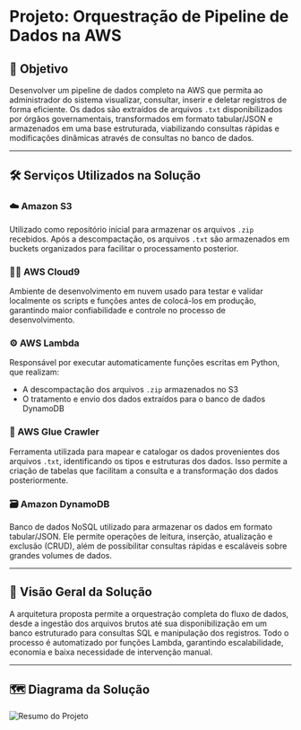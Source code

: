 # Projeto: Orquestração de Pipeline de Dados na AWS

## 🎯 Objetivo

Desenvolver um pipeline de dados completo na AWS que permita ao administrador do sistema visualizar, consultar, inserir e deletar registros de forma eficiente. Os dados são extraídos de arquivos `.txt` disponibilizados por órgãos governamentais, transformados em formato tabular/JSON e armazenados em uma base estruturada, viabilizando consultas rápidas e modificações dinâmicas através de consultas no banco de dados.

---

## 🛠️ Serviços Utilizados na Solução

### ☁️ Amazon S3
Utilizado como repositório inicial para armazenar os arquivos `.zip` recebidos. Após a descompactação, os arquivos `.txt` são armazenados em buckets organizados para facilitar o processamento posterior.

### 🧑‍💻 AWS Cloud9
Ambiente de desenvolvimento em nuvem usado para testar e validar localmente os scripts e funções antes de colocá-los em produção, garantindo maior confiabilidade e controle no processo de desenvolvimento.

### ⚙️ AWS Lambda
Responsável por executar automaticamente funções escritas em Python, que realizam:

- A descompactação dos arquivos `.zip` armazenados no S3
- O tratamento e envio dos dados extraídos para o banco de dados DynamoDB

### 🧬 AWS Glue Crawler
Ferramenta utilizada para mapear e catalogar os dados provenientes dos arquivos `.txt`, identificando os tipos e estruturas dos dados. Isso permite a criação de tabelas que facilitam a consulta e a transformação dos dados posteriormente.

### 🗃️ Amazon DynamoDB
Banco de dados NoSQL utilizado para armazenar os dados em formato tabular/JSON. Ele permite operações de leitura, inserção, atualização e exclusão (CRUD), além de possibilitar consultas rápidas e escaláveis sobre grandes volumes de dados.

---

## 🧩 Visão Geral da Solução

A arquitetura proposta permite a orquestração completa do fluxo de dados, desde a ingestão dos arquivos brutos até sua disponibilização em um banco estruturado para consultas SQL e manipulação dos registros. Todo o processo é automatizado por funções Lambda, garantindo escalabilidade, economia e baixa necessidade de intervenção manual.

---

## 🗺️ Diagrama da Solução
![Resumo do Projeto](https://github.com/user-attachments/assets/b2761dd4-4612-4f9a-a6b5-441489382068)
